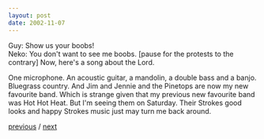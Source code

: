 ```yaml
---
layout: post
date: 2002-11-07
---
```


Guy: Show us your boobs!  
Neko: You don't want to see me boobs. [pause for the protests to the contrary] Now, here's a song about the Lord.

One microphone. An acoustic guitar, a mandolin, a double bass and a banjo. Bluegrass country. And Jim and Jennie and the Pinetops are now my new favourite band. Which is strange given that my previous new favourite band was Hot Hot Heat. But I'm seeing them on Saturday. Their Strokes good looks and happy Strokes music just may turn me back around.

<a href="{{page.previous.url}}">previous</a> / <a href="{{page.next.url}}">next</a>
